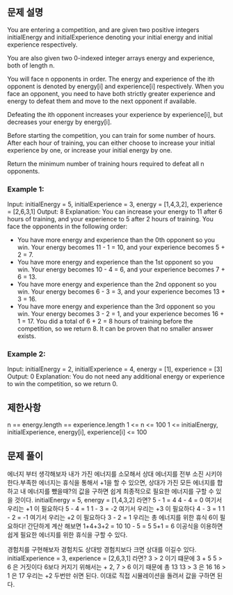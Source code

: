 ## 문제 설명

You are entering a competition, and are given two positive integers initialEnergy and initialExperience denoting your initial energy and initial experience respectively.

You are also given two 0-indexed integer arrays energy and experience, both of length n.

You will face n opponents in order. The energy and experience of the ith opponent is denoted by energy[i] and experience[i] respectively. When you face an opponent, you need to have both strictly greater experience and energy to defeat them and move to the next opponent if available.

Defeating the ith opponent increases your experience by experience[i], but decreases your energy by energy[i].

Before starting the competition, you can train for some number of hours. After each hour of training, you can either choose to increase your initial experience by one, or increase your initial energy by one.

Return the minimum number of training hours required to defeat all n opponents.

### Example 1:

Input: initialEnergy = 5, initialExperience = 3, energy = [1,4,3,2], experience = [2,6,3,1]
Output: 8
Explanation: You can increase your energy to 11 after 6 hours of training, and your experience to 5 after 2 hours of training.
You face the opponents in the following order:

- You have more energy and experience than the 0th opponent so you win.
  Your energy becomes 11 - 1 = 10, and your experience becomes 5 + 2 = 7.
- You have more energy and experience than the 1st opponent so you win.
  Your energy becomes 10 - 4 = 6, and your experience becomes 7 + 6 = 13.
- You have more energy and experience than the 2nd opponent so you win.
  Your energy becomes 6 - 3 = 3, and your experience becomes 13 + 3 = 16.
- You have more energy and experience than the 3rd opponent so you win.
  Your energy becomes 3 - 2 = 1, and your experience becomes 16 + 1 = 17.
  You did a total of 6 + 2 = 8 hours of training before the competition, so we return 8.
  It can be proven that no smaller answer exists.

### Example 2:

Input: initialEnergy = 2, initialExperience = 4, energy = [1], experience = [3]
Output: 0
Explanation: You do not need any additional energy or experience to win the competition, so we return 0.

## 제한사항

n == energy.length == experience.length
1 <= n <= 100
1 <= initialEnergy, initialExperience, energy[i], experience[i] <= 100

## 문제 풀이

에너지 부터 생각해보자
내가 가진 에너지를 소모해서 상대 에너지를 전부 소진 시키야한다.부족한 에너지는 휴식을 통해서 +1을 할 수 있으면,
상대가 가진 모든 에너지를 합하고 내 에너지를 뺐을때?의 값을 구하면 쉽게 최종적으로 필요한 에너지를 구할 수 있을 것이다.
initialEnergy = 5, energy = [1,4,3,2] 라면?
5 - 1 = 4
4 - 4 = 0 여기서 우리는 +1 이 필요하다 5 - 4 = 1
1 - 3 = -2 여기서 우리는 +3 이 필요하다 4 - 3 = 1
1 - 2 = -1 여기서 우리는 +2 이 필요하다 3 - 2 = 1
우리는 총 에너지를 위한 휴식 6이 필요하다! 간단하게 계산 해보면 1+4+3+2 = 10
10 - 5 = 5
5+1 = 6 이공식을 이용하면 쉽게 필요한 에너지를 위한 휴식을 구할 수 있다.

경험치를 구현해보자 경험치도 상대방 경험치보다 크면 상대를 이길수 있다.
initialExperience = 3, experience = [2,6,3,1] 라면?
3 > 2 이기 떄문에 3 + 5
5 > 6 은 거짓이다 6보다 커지기 위해서는 + 2, 7 > 6 이기 때문에 총 13
13 > 3 은 16
16 > 1 은 17
우리는 +2 두번만 쉬면 된다. 이대로 직접 시뮬레이션을 돌려서 값을 구하면 된다.
